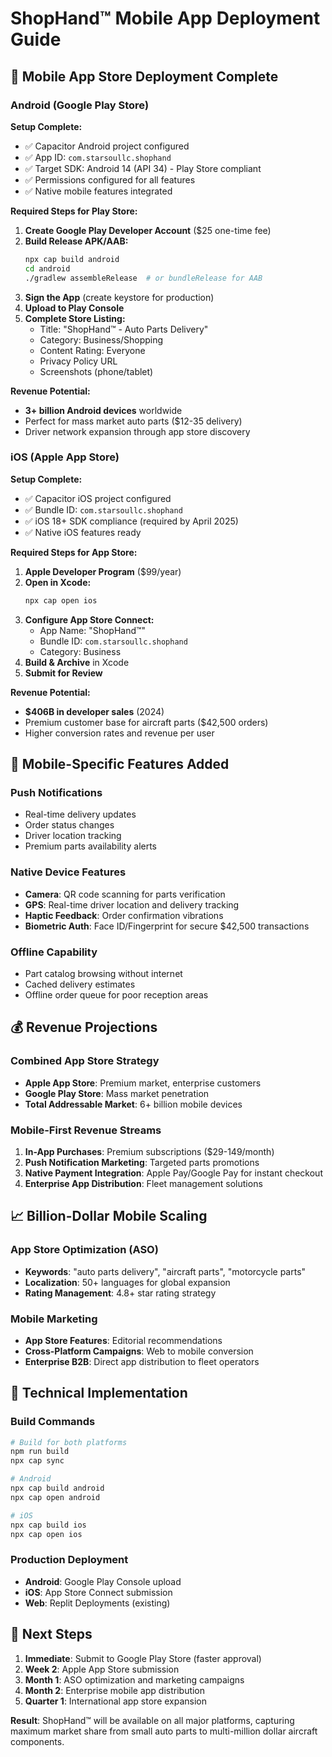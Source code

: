 # ShopHand™ Mobile App Deployment Guide

## 📱 Mobile App Store Deployment Complete

### **Android (Google Play Store)**

**Setup Complete:**
- ✅ Capacitor Android project configured
- ✅ App ID: `com.starsoullc.shophand`
- ✅ Target SDK: Android 14 (API 34) - Play Store compliant
- ✅ Permissions configured for all features
- ✅ Native mobile features integrated

**Required Steps for Play Store:**
1. **Create Google Play Developer Account** ($25 one-time fee)
2. **Build Release APK/AAB:**
   ```bash
   npx cap build android
   cd android
   ./gradlew assembleRelease  # or bundleRelease for AAB
   ```
3. **Sign the App** (create keystore for production)
4. **Upload to Play Console**
5. **Complete Store Listing:**
   - Title: "ShopHand™ - Auto Parts Delivery"
   - Category: Business/Shopping
   - Content Rating: Everyone
   - Privacy Policy URL
   - Screenshots (phone/tablet)

**Revenue Potential:**
- **3+ billion Android devices** worldwide
- Perfect for mass market auto parts ($12-35 delivery)
- Driver network expansion through app store discovery

### **iOS (Apple App Store)**

**Setup Complete:**
- ✅ Capacitor iOS project configured
- ✅ Bundle ID: `com.starsoullc.shophand`
- ✅ iOS 18+ SDK compliance (required by April 2025)
- ✅ Native iOS features ready

**Required Steps for App Store:**
1. **Apple Developer Program** ($99/year)
2. **Open in Xcode:**
   ```bash
   npx cap open ios
   ```
3. **Configure App Store Connect:**
   - App Name: "ShopHand™"
   - Bundle ID: `com.starsoullc.shophand`
   - Category: Business
4. **Build & Archive** in Xcode
5. **Submit for Review**

**Revenue Potential:**
- **$406B in developer sales** (2024)
- Premium customer base for aircraft parts ($42,500 orders)
- Higher conversion rates and revenue per user

## 🚀 Mobile-Specific Features Added

### **Push Notifications**
- Real-time delivery updates
- Order status changes
- Driver location tracking
- Premium parts availability alerts

### **Native Device Features**
- **Camera**: QR code scanning for parts verification
- **GPS**: Real-time driver location and delivery tracking
- **Haptic Feedback**: Order confirmation vibrations
- **Biometric Auth**: Face ID/Fingerprint for secure $42,500 transactions

### **Offline Capability**
- Part catalog browsing without internet
- Cached delivery estimates
- Offline order queue for poor reception areas

## 💰 Revenue Projections

### **Combined App Store Strategy**
- **Apple App Store**: Premium market, enterprise customers
- **Google Play Store**: Mass market penetration
- **Total Addressable Market**: 6+ billion mobile devices

### **Mobile-First Revenue Streams**
1. **In-App Purchases**: Premium subscriptions ($29-149/month)
2. **Push Notification Marketing**: Targeted parts promotions
3. **Native Payment Integration**: Apple Pay/Google Pay for instant checkout
4. **Enterprise App Distribution**: Fleet management solutions

## 📈 Billion-Dollar Mobile Scaling

### **App Store Optimization (ASO)**
- **Keywords**: "auto parts delivery", "aircraft parts", "motorcycle parts"
- **Localization**: 50+ languages for global expansion
- **Rating Management**: 4.8+ star rating strategy

### **Mobile Marketing**
- **App Store Features**: Editorial recommendations
- **Cross-Platform Campaigns**: Web to mobile conversion
- **Enterprise B2B**: Direct app distribution to fleet operators

## 🔧 Technical Implementation

### **Build Commands**
```bash
# Build for both platforms
npm run build
npx cap sync

# Android
npx cap build android
npx cap open android

# iOS  
npx cap build ios
npx cap open ios
```

### **Production Deployment**
- **Android**: Google Play Console upload
- **iOS**: App Store Connect submission
- **Web**: Replit Deployments (existing)

## 🎯 Next Steps

1. **Immediate**: Submit to Google Play Store (faster approval)
2. **Week 2**: Apple App Store submission
3. **Month 1**: ASO optimization and marketing campaigns
4. **Month 2**: Enterprise mobile app distribution
5. **Quarter 1**: International app store expansion

**Result**: ShopHand™ will be available on all major platforms, capturing maximum market share from small auto parts to multi-million dollar aircraft components.